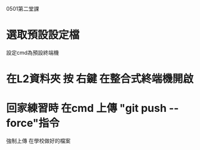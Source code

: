 0501第二堂課 
# 選取預設設定檔
設定cmd為預設終端機

# 在L2資料夾 按 **右鍵** 在整合式終端機開啟

# 回家練習時 在cmd 上傳 "git push --force"指令 
  強制上傳 在學校做好的檔案